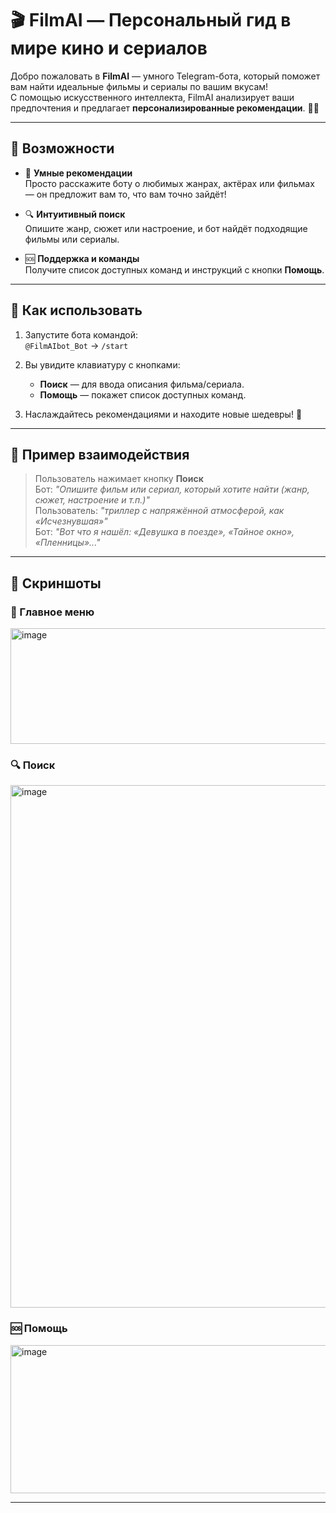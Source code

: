 # 🎬 FilmAI — Персональный гид в мире кино и сериалов

Добро пожаловать в **FilmAI** — умного Telegram-бота, который поможет вам найти идеальные фильмы и сериалы по вашим вкусам!  
С помощью искусственного интеллекта, FilmAI анализирует ваши предпочтения и предлагает **персонализированные рекомендации**. 🤖✨

---

## 🚀 Возможности

- 🎯 **Умные рекомендации**  
  Просто расскажите боту о любимых жанрах, актёрах или фильмах — он предложит вам то, что вам точно зайдёт!

- 🔍 **Интуитивный поиск**  
  Опишите жанр, сюжет или настроение, и бот найдёт подходящие фильмы или сериалы.

- 🆘 **Поддержка и команды**  
  Получите список доступных команд и инструкций с кнопки **Помощь**.

---

## 📱 Как использовать

1. Запустите бота командой:  
   `@FilmAIbot_Bot` → `/start`

2. Вы увидите клавиатуру с кнопками:  
   - **Поиск** — для ввода описания фильма/сериала.  
   - **Помощь** — покажет список доступных команд.

3. Наслаждайтесь рекомендациями и находите новые шедевры! 🍿

---

## 🧠 Пример взаимодействия

> Пользователь нажимает кнопку **Поиск**  
> Бот: *"Опишите фильм или сериал, который хотите найти (жанр, сюжет, настроение и т.п.)"*  
> Пользователь: *"триллер с напряжённой атмосферой, как «Исчезнувшая»"*  
> Бот: *"Вот что я нашёл: «Девушка в поезде», «Тайное окно», «Пленницы»..."*

---

## 📸 Скриншоты

### 🧭 Главное меню  
<img width="693" height="185" alt="image" src="https://github.com/user-attachments/assets/97d5228f-e9e9-4145-9b76-23d2d7e165a1" />

### 🔍 Поиск  
<img width="691" height="836" alt="image" src="https://github.com/user-attachments/assets/dca1ae2e-59b3-4a1b-8af6-4dd093123566" />


### 🆘 Помощь  
<img width="691" height="237" alt="image" src="https://github.com/user-attachments/assets/6c247748-3cd8-491d-8e2b-d77f0359e405" />


---

